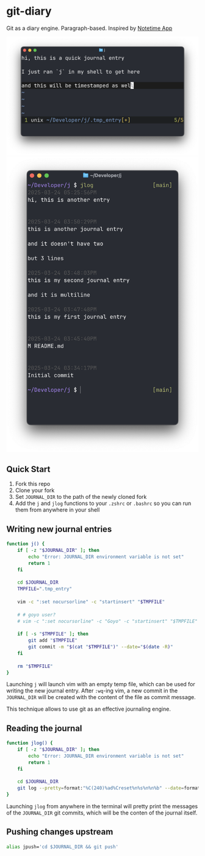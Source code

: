 # git-diary

Git as a diary engine. Paragraph-based.
Inspired by [Notetime App](https://notetimeapp.com)

![j screenshot](./j-screenshot.png)
![jlog screenshot](./jlog-screenshot.png)

## Quick Start

1. Fork this repo
2. Clone your fork
3. Set `JOURNAL_DIR` to the path of the newly cloned fork
4. Add the `j` and `jlog` functions to your `.zshrc` or `.bashrc` so you can run them from anywhere in your shell

## Writing new journal entries

```bash
function j() {
    if [ -z "$JOURNAL_DIR" ]; then
        echo "Error: JOURNAL_DIR environment variable is not set"
        return 1
    fi

    cd $JOURNAL_DIR
    TMPFILE=".tmp_entry"

    vim -c ":set nocursorline" -c "startinsert" "$TMPFILE"

    # # goyo user?
    # vim -c ":set nocursorline" -c "Goyo" -c "startinsert" "$TMPFILE"

    if [ -s "$TMPFILE" ]; then
        git add "$TMPFILE"
        git commit -m "$(cat "$TMPFILE")" --date="$(date -R)"
    fi

    rm "$TMPFILE"
}
```

Launching `j` will launch vim with an empty temp file, which can be used for writing
the new journal entry. After `:wq`-ing vim, a new commit in the `JOURNAL_DIR` will
be created with the content of the file as commit message.

This technique allows to use git as an effective journaling engine.

## Reading the journal

```bash
function jlog() {
    if [ -z "$JOURNAL_DIR" ]; then
        echo "Error: JOURNAL_DIR environment variable is not set"
        return 1
    fi

    cd $JOURNAL_DIR
    git log --pretty=format:"%C(240)%ad%Creset%n%s%n%n%b" --date=format:"%Y-%m-%d %I:%M:%S%p"
}
```

Launching `jlog` from anywhere in the terminal will pretty print the messages of the `JOURNAL_DIR`
git commits, which will be the conten of the journal itself.

## Pushing changes upstream

```bash
alias jpush='cd $JOURNAL_DIR && git push'
```
